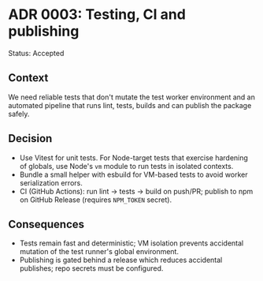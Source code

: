 # ADR 0003: Testing, CI and publishing

Status: Accepted

Context
-------

We need reliable tests that don't mutate the test worker environment and an automated pipeline that runs lint, tests, builds and can publish the package safely.

Decision
--------

- Use Vitest for unit tests. For Node-target tests that exercise hardening of globals, use Node's `vm` module to run tests in isolated contexts.
- Bundle a small helper with esbuild for VM-based tests to avoid worker serialization errors.
- CI (GitHub Actions): run lint → tests → build on push/PR; publish to npm on GitHub Release (requires `NPM_TOKEN` secret).

Consequences
------------

- Tests remain fast and deterministic; VM isolation prevents accidental mutation of the test runner's global environment.
- Publishing is gated behind a release which reduces accidental publishes; repo secrets must be configured.
